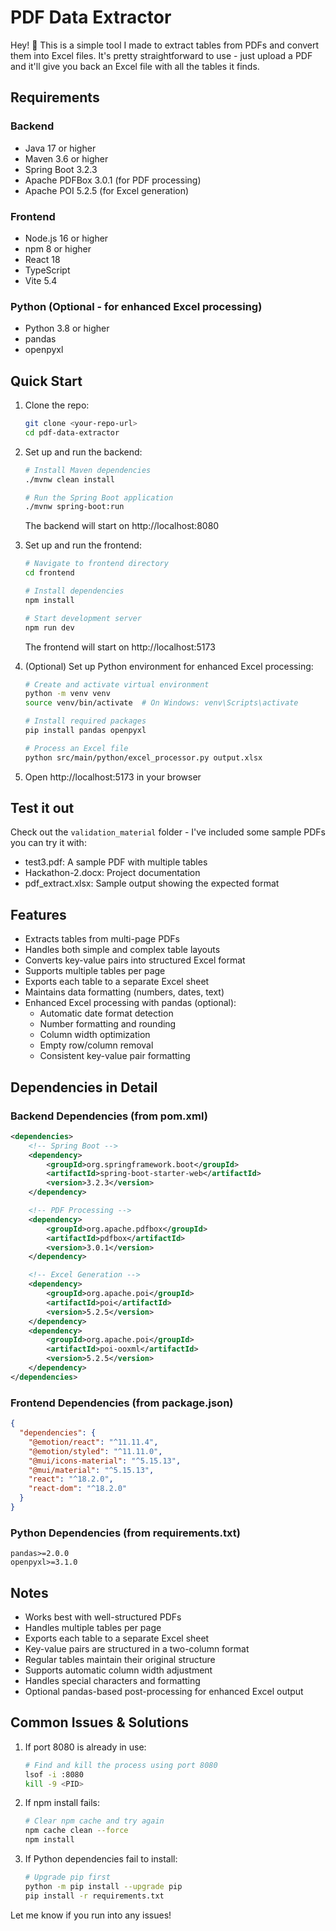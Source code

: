 # PDF Data Extractor

Hey! 👋 This is a simple tool I made to extract tables from PDFs and convert them into Excel files. It's pretty straightforward to use - just upload a PDF and it'll give you back an Excel file with all the tables it finds.

## Requirements

### Backend
- Java 17 or higher
- Maven 3.6 or higher
- Spring Boot 3.2.3
- Apache PDFBox 3.0.1 (for PDF processing)
- Apache POI 5.2.5 (for Excel generation)

### Frontend
- Node.js 16 or higher
- npm 8 or higher
- React 18
- TypeScript
- Vite 5.4

### Python (Optional - for enhanced Excel processing)
- Python 3.8 or higher
- pandas
- openpyxl

## Quick Start

1. Clone the repo:
   ```bash
   git clone <your-repo-url>
   cd pdf-data-extractor
   ```

2. Set up and run the backend:
   ```bash
   # Install Maven dependencies
   ./mvnw clean install

   # Run the Spring Boot application
   ./mvnw spring-boot:run
   ```
   The backend will start on http://localhost:8080

3. Set up and run the frontend:
   ```bash
   # Navigate to frontend directory
   cd frontend

   # Install dependencies
   npm install

   # Start development server
   npm run dev
   ```
   The frontend will start on http://localhost:5173

4. (Optional) Set up Python environment for enhanced Excel processing:
   ```bash
   # Create and activate virtual environment
   python -m venv venv
   source venv/bin/activate  # On Windows: venv\Scripts\activate

   # Install required packages
   pip install pandas openpyxl

   # Process an Excel file
   python src/main/python/excel_processor.py output.xlsx
   ```

5. Open http://localhost:5173 in your browser

## Test it out

Check out the `validation_material` folder - I've included some sample PDFs you can try it with:
- test3.pdf: A sample PDF with multiple tables
- Hackathon-2.docx: Project documentation
- pdf_extract.xlsx: Sample output showing the expected format

## Features
- Extracts tables from multi-page PDFs
- Handles both simple and complex table layouts
- Converts key-value pairs into structured Excel format
- Supports multiple tables per page
- Exports each table to a separate Excel sheet
- Maintains data formatting (numbers, dates, text)
- Enhanced Excel processing with pandas (optional):
  - Automatic date format detection
  - Number formatting and rounding
  - Column width optimization
  - Empty row/column removal
  - Consistent key-value pair formatting

## Dependencies in Detail

### Backend Dependencies (from pom.xml)
```xml
<dependencies>
    <!-- Spring Boot -->
    <dependency>
        <groupId>org.springframework.boot</groupId>
        <artifactId>spring-boot-starter-web</artifactId>
        <version>3.2.3</version>
    </dependency>

    <!-- PDF Processing -->
    <dependency>
        <groupId>org.apache.pdfbox</groupId>
        <artifactId>pdfbox</artifactId>
        <version>3.0.1</version>
    </dependency>

    <!-- Excel Generation -->
    <dependency>
        <groupId>org.apache.poi</groupId>
        <artifactId>poi</artifactId>
        <version>5.2.5</version>
    </dependency>
    <dependency>
        <groupId>org.apache.poi</groupId>
        <artifactId>poi-ooxml</artifactId>
        <version>5.2.5</version>
    </dependency>
</dependencies>
```

### Frontend Dependencies (from package.json)
```json
{
  "dependencies": {
    "@emotion/react": "^11.11.4",
    "@emotion/styled": "^11.11.0",
    "@mui/icons-material": "^5.15.13",
    "@mui/material": "^5.15.13",
    "react": "^18.2.0",
    "react-dom": "^18.2.0"
  }
}
```

### Python Dependencies (from requirements.txt)
```
pandas>=2.0.0
openpyxl>=3.1.0
```

## Notes
- Works best with well-structured PDFs
- Handles multiple tables per page
- Exports each table to a separate Excel sheet
- Key-value pairs are structured in a two-column format
- Regular tables maintain their original structure
- Supports automatic column width adjustment
- Handles special characters and formatting
- Optional pandas-based post-processing for enhanced Excel output

## Common Issues & Solutions

1. If port 8080 is already in use:
   ```bash
   # Find and kill the process using port 8080
   lsof -i :8080
   kill -9 <PID>
   ```

2. If npm install fails:
   ```bash
   # Clear npm cache and try again
   npm cache clean --force
   npm install
   ```

3. If Python dependencies fail to install:
   ```bash
   # Upgrade pip first
   python -m pip install --upgrade pip
   pip install -r requirements.txt
   ```

Let me know if you run into any issues! 